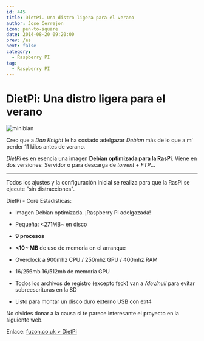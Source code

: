 ```yaml
---
id: 445
title: DietPi. Una distro ligera para el verano
author: Jose Cerrejon
icon: pen-to-square
date: 2014-08-20 09:20:00
prev: /es
next: false
category:
  - Raspberry PI
tag:
  - Raspberry PI
---
```


# DietPi: Una distro ligera para el verano

![minibian](/images/minibian.jpg)

Creo que a *Dan Knight* le ha costado adelgazar *Debian* más de lo que a mí perder 11 kilos antes de verano.

*DietPi* es en esencia una imagen **Debian optimizada para la RasPi**. Viene en dos versiones: Servidor o para descarga de *torrent + FTP*...

- - -
Todos los ajustes y la configuración inicial se realiza para que la RasPi se ejecute "sin distracciones".

DietPi - Core Estadísticas:

* Imagen Debian optimizada. ¡Raspberry Pi adelgazada!

* Pequeña: <271MB~ en disco

* **9 procesos**

* **<10~ MB** de uso de memoria en el arranque

* Overclock a 900mhz CPU / 250mhz GPU / 400mhz RAM

* 16/256mb 16/512mb de memoria GPU

* Todos los archivos de registro (excepto fsck) van a */dev/null* para evitar sobreescrituras en la SD

* Listo para montar un disco duro externo USB con ext4

No olvides donar a la causa si te parece interesante el proyecto en la siguiente web.

Enlace: [fuzon.co.uk > DietPi](http://fuzon.co.uk/phpbb/viewtopic.php?f=8&t=6)